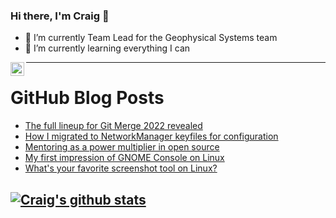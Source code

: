 ### Hi there, I'm Craig 👋

<!--
**CraigTeelFugro/CraigTeelFugro** is a ✨ _special_ ✨ repository because its `README.md` (this file) appears on your GitHub profile.

Here are some ideas to get you started:
-->

- 🔭 I’m currently Team Lead for the Geophysical Systems team
- 🌱 I’m currently learning everything I can

[<img align="left" alt="Craig Teel | LinkedIn" width="22px" src="https://cdn.jsdelivr.net/npm/simple-icons@v3/icons/linkedin.svg" />][linkedin]

---

# GitHub Blog Posts

<!-- BLOG-POST-LIST:START -->
- [The full lineup for Git Merge 2022 revealed](https://github.blog/2022-08-23-the-full-lineup-for-git-merge-2022-revealed/)
- [How I migrated to NetworkManager keyfiles for configuration](https://opensource.com/article/22/8/migrate-networkmanager-keyfiles-configuration)
- [Mentoring as a power multiplier in open source](https://opensource.com/article/22/8/mentoring-power-multiplier)
- [My first impression of GNOME Console on Linux](https://opensource.com/article/22/8/linux-gnome-console)
- [What&#39;s your favorite screenshot tool on Linux?](https://opensource.com/article/22/8/favorite-screenshot-tool-linux)
<!-- BLOG-POST-LIST:END -->

## [![Craig's github stats](https://github-readme-stats.vercel.app/api?username=craigteelfugro)](https://github.com/anuraghazra/github-readme-stats)


[linkedin]: https://linkedin.com/in/craig-teel-b8786771
